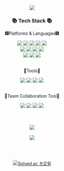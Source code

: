 <div align="center">
  <img src="https://capsule-render.vercel.app/api?type=waving&color=auto&height=200&section=header&text=JangHyeonsung&fontSize=90" />
</div>

<div align="center">
  <h3>📚 Tech Stack 📚</h3>
  <p>🎆Platforms & Languages🎆</p>
</div>
<div align="center">
  <img src="https://img.shields.io/badge/Java-007396?style=flat&logo=Java&logoColor=white" />
  <img src="https://img.shields.io/badge/JavaScript-F7DF1E?style=flat&logo=javascript&logoColor=white" />
  <img src="https://img.shields.io/badge/jquery-0769AD?style=flat&logo=jquery&logoColor=white" />
  <img src="https://img.shields.io/badge/HTML5-E34F26?style=flat&logo=html5&logoColor=white" />
  <img src="https://img.shields.io/badge/CSS3-1572B6?style=flat&logo=css3&logoColor=white" />
<br>
  <img src="https://img.shields.io/badge/Spring-6DB33F?style=flat&logo=Spring&logoColor=white"/>
  <img src="https://img.shields.io/badge/Spring Boot-6DB33F?style=flat&logo=Spring Boot&logoColor=white"/>
  <img src="https://img.shields.io/badge/Oracle-F80000?style=flat&logo=oracle&logoColor=white" />
  <img src="https://img.shields.io/badge/Gradle-02303A?style=flat&logo=gradle&logoColor=white" />
  <br>
  <img src="https://img.shields.io/badge/thymeleaf-005F0F?style=flat&logo=thymeleaf&logoColor=white" />
  <img src="https://img.shields.io/badge/JSP-6DB33F?style=flat&logo=JSP&logoColor=white" />
  <img src="https://img.shields.io/badge/Mybatis-E21A2C?style=flat&logo=Mybatis&logoColor=white" />
</div>
<br>
<div align="center">
  <p>🧰Tools🧰</p>
  <img src="https://img.shields.io/badge/Eclipse-2C2255?style=flat&logo=Eclipse IDE&logoColor=white" />
  <img src="https://img.shields.io/badge/VScode-007ACC?style=flat&logo=visualstudiocode&logoColor=white" />
  <img src="https://img.shields.io/badge/STS-6DB33F?style=flat&logo=STS&logoColor=white"/>
  <img src="https://img.shields.io/badge/Postman-FF6C37?style=flat&logo=postman&logoColor=white"/>
</div>
<br>
<div align="center">
  <p>🧰Team Collaboration Tool🧰</p>
  <img src="https://img.shields.io/badge/github-181717?style=flat&logo=github&logoColor=white" />
  <img src="https://img.shields.io/badge/Git-F05032?style=flat&logo=Git&logoColor=white" />
  <img src="https://img.shields.io/badge/Slack-4A154B?style=flat&logo=slack&logoColor=white" />
  <img src="https://img.shields.io/badge/ERD Cloud-E8E8E8?style=flat&logo=ERD Cloud&logoColor=white" />
</div>
<br><br><br>
<div align="center">
  <img src="https://github-readme-stats.vercel.app/api/top-langs/?username=Dukbong&layout=compact"><br><br>
  <img src="https://github-readme-stats.vercel.app/api?username=Dukbong&show_icons=true">
</div>
<br><br><br>
<div align="center">
  
[![Solved.ac 프로필](http://mazassumnida.wtf/api/v2/generate_badge?boj=jkmo2961)](https://solved.ac/jkmo2961)
</div>
